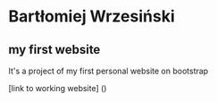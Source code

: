﻿# Bartłomiej Wrzesiński
## my first website

It's a project of my first personal website on bootstrap

[link to working website] ()

